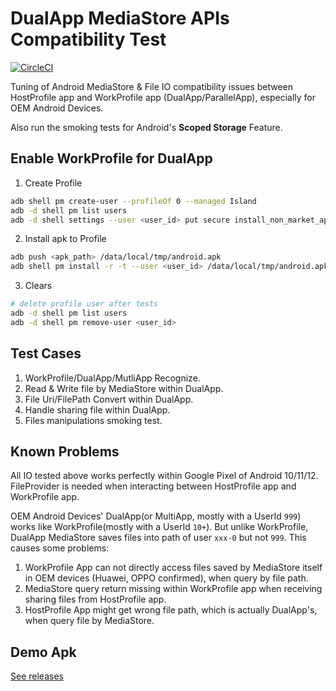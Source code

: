 # DualApp MediaStore APIs Compatibility Test
[![CircleCI](https://circleci.com/gh/kaedea/dualapp-mediastore-compatibility.svg?style=shield&circle-token=0408c3e1410b8176b0e9ff44e6ecd0cb2ed45c7b)](#)

Tuning of Android MediaStore & File IO compatibility issues between HostProfile app and
WorkProfile app (DualApp/ParallelApp), especially for OEM Android Devices.

Also run the smoking tests for Android's **Scoped Storage** Feature.

## Enable WorkProfile for DualApp

1. Create Profile
```bash
adb shell pm create-user --profileOf 0 --managed Island  
adb -d shell pm list users  
adb -d shell settings --user <user_id> put secure install_non_market_apps 1
```

2. Install apk to Profile
```bash
adb push <apk_path> /data/local/tmp/android.apk  
adb shell pm install -r -t --user <user_id> /data/local/tmp/android.apk
```

3. Clears
```bash
# delete profile user after tests 
adb -d shell pm list users  
adb -d shell pm remove-user <user_id>
```             

## Test Cases

1. WorkProfile/DualApp/MutliApp Recognize.
2. Read & Write file by MediaStore within DualApp.
3. File Uri/FilePath Convert within DualApp.
4. Handle sharing file within DualApp.
5. Files manipulations smoking test.

## Known Problems

All IO tested above works perfectly within Google Pixel of Android 10/11/12. FileProvider is needed when interacting
between HostProfile app and WorkProfile app.

OEM Android Devices' DualApp(or MultiApp, mostly with a UserId `999`) works like WorkProfile(mostly with a UserId `10+`).
But unlike WorkProfile, DualApp MediaStore saves files into path of user `xxx-0` but not `999`. This
causes some problems:

1. WorkProfile App can not directly access files saved by MediaStore itself in OEM devices (Huawei, OPPO confirmed), when query by file path.
2. MediaStore query return missing within WorkProfile app when receiving sharing files from HostProfile app.
3. HostProfile App might get wrong file path, which is actually DualApp's, when query file by MediaStore.

## Demo Apk

[See releases](https://github.com/kaedea/dulapp-mediastore-compatibility/releases)

